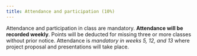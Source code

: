 ```yaml
---
title: Attendance and participation (10%)
---
```


Attendance and participation in class are mandatory. **Attendance will be recorded weekly**. Points will be deducted for missing three or more classes without prior notice. Attendance is *mandatory in weeks 5, 12, and 13* where project proposal and presentations will take place. 